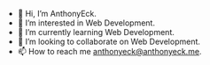 - 👋 Hi, I’m AnthonyEck.
- 👀 I’m interested in Web Development.
- 🌱 I’m currently learning Web Development.
- 💞️ I’m looking to collaborate on Web Development.
- 📫 How to reach me anthonyeck@anthonyeck.me.

<!---
AnthonyEck/AnthonyEck is a ✨ special ✨ repository because its `README.md` (this file) appears on your GitHub profile.
You can click the Preview link to take a look at your changes.
--->
